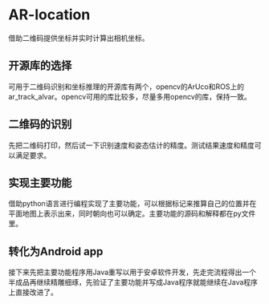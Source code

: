 # AR-location
借助二维码提供坐标并实时计算出相机坐标。
## 开源库的选择
可用于二维码识别和坐标推理的开源库有两个，opencv的ArUco和ROS上的ar_track_alvar。opencv可用的库比较多，尽量多用opencv的库，保持一致。
## 二维码的识别
先把二维码打印，然后试一下识别速度和姿态估计的精度。测试结果速度和精度可以满足要求。
## 实现主要功能
借助python语言进行编程实现了主要功能，可以根据标记来推算自己的位置并在平面地图上表示出来，同时朝向也可以确定。主要功能的源码和解释都在py文件里。
## 转化为Android app
接下来先把主要功能程序用Java重写以用于安卓软件开发，先走完流程得出一个半成品再继续精雕细琢，先验证了主要功能并写成Java程序就能继续在Java程序上直接改进了。

